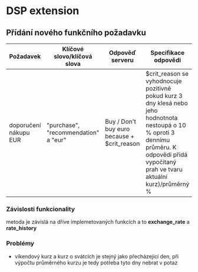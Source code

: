 # DSP extension

## Přídání nového funkčního požadavku

| Požadavek | Klíčové slovo/klíčová slova | Odpověď serveru | Specifikace odpovědi |
| --- | --- | --- | --- |
| doporučení nákupu EUR | "purchase", "recommendation" a "eur" | Buy / Don't buy euro because + $crit_reason | $crit_reason se vyhodnocuje pozitivně pokud kurz 3 dny klesá nebo jeho hodnotnota nestoupá o 10 % oproti 3 dennímu průměru. K odpovědi přidá vypočítaný prah ve tvaru aktuální kurz)/průměrný % |

### Závislosti funkcionality

metoda je závislá na dříve implemetovaných funkcích a to **exchange_rate** a **rate_history**

### Problémy

- víkendový kurz a kurz o svátcích je stejný jako přecházející den, při výpočtu průměrného kurzu je tedy potřeba tyto dny nebrat v potaz
